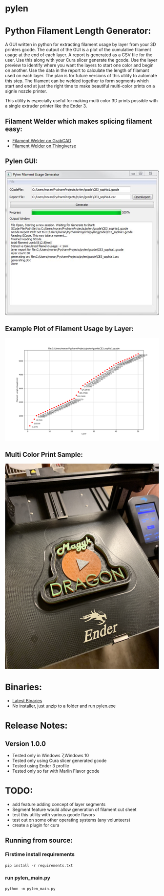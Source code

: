 # pylen
# Python Filament Length Generator:

A GUI written in python for extracting filament usage by layer from your 3D printers gcode.
The output of the GUI is a plot of the cumulative filament usage at the end of each layer.
A report is generated as a CSV file for the user. Use this along with your Cura slicer generate the gcode. Use the layer preview to identify where you want the layers to start one color and begin on another. Use the data in the report to calculate the length of filamant used on each layer. The plan is for future versions of this utility to automate this step. The filament can be welded together to form segments which start and end at just the right time to make beautiful multi-color prints on a signle nozzle printer.

This utility is especially useful for making multi color 3D prints possible with a single extruder printer like the Ender 3.

## Filament Welder which makes splicing filament easy:
- [Filament Welder on GrabCAD](https://grabcad.com/library/3dprint-filament-welder-1)
- [Filament Welder on Thingiverse](https://www.thingiverse.com/thing:4736586)
    
## Pylen GUI:

 ![pylen_gui](https://github.com/bmoniey/pylen/blob/master/pylen_gui_screenshot.jpg?raw=true)

## Example Plot of Filament Usage by Layer:

![Layer_Plot](https://github.com/bmoniey/pylen/blob/master/pylen_plot_example.png?raw=true)

## Multi Color Print Sample:

 ![multi_color_print](https://github.com/bmoniey/pylen/blob/master/pylen_multi_color_print_magykdragon_logo.JPG?raw=true)

# Binaries:
- [Latest Binaries](https://github.com/bmoniey/pylen/tree/master/dist)
- No installer, just unzip to a folder and run pylen.exe

# Release Notes:

## Version 1.0.0

- Tested only in Windows 7,Windows 10
- Tested only using Cura slicer generated gcode
- Tested using Ender 3 profile
- Tested only so far with Marlin Flavor gcode

# TODO:
- add feature adding concept of layer segments
- Segment feature would allow generation of filament cut sheet
- test this utility with various gcode flavors
- test out on some other operating systems (any volunteers)
- create a plugin for cura

## Running from source:
### Firstime install requirements
`pip install -r requirements.txt`

### run pylen_main.py
`python -m pylen_main.py`

